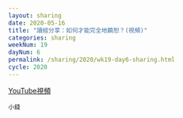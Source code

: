 ```yaml
---
layout: sharing
date: 2020-05-16
title: "讀經分享：如何才能完全地饒恕？(視頻)"
categories: sharing
weekNum: 19
dayNum: 6
permalink: /sharing/2020/wk19-day6-sharing.html
cycle: 2020
---
```



[YouTube視頻](https://youtu.be/bav4S3bkrwY)

`小錢`
